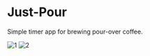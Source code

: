 # Just-Pour
Simple timer app for brewing pour-over coffee. 

![1](https://i.imgur.com/Zk8AoZr.png)
![2](https://i.imgur.com/Gh1wO8u.png)

